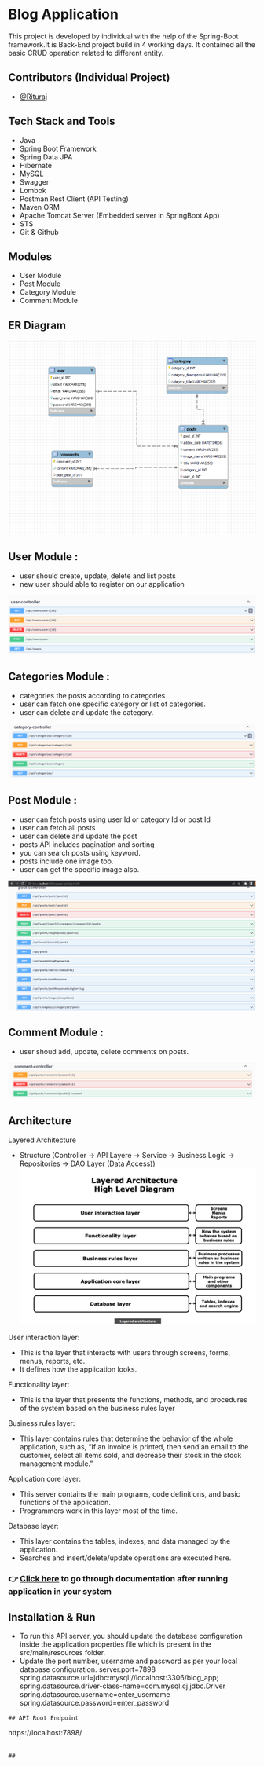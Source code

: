 # Blog Application


This project is developed by individual with the help of the Spring-Boot framework.It is Back-End project build in 4 working days.
It contained all the basic CRUD operation related to different entity.

## Contributors (Individual Project)
- [@Rituraj](https://github.com/riturajnagar)


## Tech Stack and Tools
- Java
- Spring Boot Framework
- Spring Data JPA
- Hibernate
- MySQL
- Swagger
- Lombok
- Postman Rest Client (API Testing)
- Maven ORM
- Apache Tomcat Server (Embedded server in SpringBoot App)
- STS
- Git & Github


## Modules
- User Module
- Post Module
- Category Module
- Comment Module

## ER Diagram
![img](https://github.com/riturajnagar/Blogging_Application/blob/main/blog_application/src/main/resources/templates/blogapperdiagram.png)

## User Module :
- user should create, update, delete and list posts
- new user should able to register on our application

![img](https://github.com/riturajnagar/Blogging_Application/blob/main/blog_application/src/main/resources/templates/UserController.png)
 
## Categories Module :
 - categories the posts according to categories
 - user can fetch one specific category or list of categories.
 - user can delete and update the category.
 
 ![img](https://github.com/riturajnagar/Blogging_Application/blob/main/blog_application/src/main/resources/templates/CategoryController.png)
 
 ## Post Module :
 - user can fetch posts using user Id or category Id or post Id
 - user can fetch all posts
 - user can delete and update the post
 - posts API includes pagination and sorting
 - you can search posts using keyword.
 - posts include one image too.
 - user can get the specific image also.
 
 ![img](https://github.com/riturajnagar/Blogging_Application/blob/main/blog_application/src/main/resources/templates/PostController.png)
 
 ## Comment Module :
 - user shoud add, update, delete comments on posts.
 
 ![img](https://github.com/riturajnagar/Blogging_Application/blob/main/blog_application/src/main/resources/templates/CommentController.png)
 
 ## Architecture 
 
 Layered Architecture
- Structure (Controller -> API Layere -> Service -> Business Logic -> Repositories -> DAO Layer (Data Access))
![img](https://github.com/riturajnagar/Blogging_Application/blob/main/blog_application/src/main/resources/templates/layered%20Architecture.png)

User interaction layer:
- This is the layer that interacts with users through screens, forms, menus, reports, etc.
- It defines how the application looks.  

Functionality layer: 
- This is the layer that presents the functions, methods, and procedures of the system based on the business rules layer

Business rules layer:
- This layer contains rules that determine the behavior of the whole application, such as, “If an invoice is printed, then send an email to the customer, select all items sold, and decrease their stock in the stock management module.” 

Application core layer:
- This server contains the main programs, code definitions, and basic functions of the application.
- Programmers work in this layer most of the time.

Database layer:
- This layer contains the tables, indexes, and data managed by the application.
- Searches and insert/delete/update operations are executed here. 

<!-- ### 👉 [Click here](https://drive.google.com/file/d/1MVQJOzg1e8fEZ4Pb0rEgS8Rf3GRf17l-/view?usp=sharing) to go through detail explanation of this application  -->

### 👉 [Click here](http://localhost:7898/swagger-ui/index.html#/) to go through documentation after running application in your system

  
## Installation & Run
- To run this API server, you should update the database configuration inside the application.properties file which is present in the src/main/resources folder.
- Update the port number, username and password as per your local database configuration.
server.port=7898
spring.datasource.url=jdbc:mysql://localhost:3306/blog_app;
spring.datasource.driver-class-name=com.mysql.cj.jdbc.Driver
spring.datasource.username=enter_username
spring.datasource.password=enter_password
```
## API Root Endpoint
```
https://localhost:7898/
```

## 
